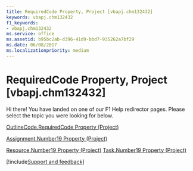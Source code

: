 ```yaml
---
title: RequiredCode Property, Project [vbapj.chm132432]
keywords: vbapj.chm132432
f1_keywords:
- vbapj.chm132432
ms.service: office
ms.assetid: b95bc2ab-d396-41d9-bbd7-935262a7bf29
ms.date: 06/08/2017
ms.localizationpriority: medium
---
```



# RequiredCode Property, Project [vbapj.chm132432]

Hi there! You have landed on one of our F1 Help redirector pages. Please select the topic you were looking for below.

[OutlineCode.RequiredCode Property (Project)](https://msdn.microsoft.com/library/39ecd7fd-20d9-c849-c0ef-923dcbe38e4b%28Office.15%29.aspx)

[Assignment.Number19 Property (Project)](https://msdn.microsoft.com/library/8cac7db2-2b9e-3ee2-628d-9981f6799518%28Office.15%29.aspx)

[Resource.Number19 Property (Project)](https://msdn.microsoft.com/library/e7e1b149-f76e-97dc-b60e-a1682020a30e%28Office.15%29.aspx)
[Task.Number19 Property (Project)](https://msdn.microsoft.com/library/97366d5c-85cb-2614-7800-d686f58e7098%28Office.15%29.aspx)

[!include[Support and feedback](~/includes/feedback-boilerplate.md)]